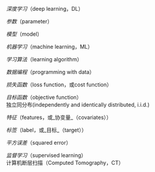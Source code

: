 _深度学习_（deep learning，DL）  
  
_参数_（parameter）  
  
_模型_（model）  
  
_机器学习_（machine learning，ML）  
  
_学习算法_（learning algorithm）  
  
_数据编程_（programming with data）

_损失函数_（loss function，或cost function）  
  
_目标函数_（objective function）  
独立同分布(independently and identically distributed, i.i.d.)  
  
_特征_（features，或_协变量_（covariates））  
  
_标签_（label，或_目标_（target））  
  
_平方误差_（squared error）  
  
_监督学习_（supervised learning）  
计算机断层扫描（Computed Tomography，CT）